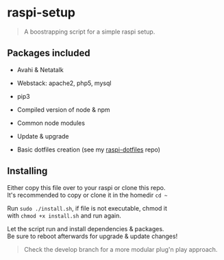 # raspi-setup
> A boostrapping script for a simple raspi setup.

## Packages included
* Avahi & Netatalk
* Webstack: apache2, php5, mysql
* pip3
* Compiled version of node & npm
* Common node modules

* Update & upgrade
* Basic dotfiles creation (see my [raspi-dotfiles](https://github.com/thibmaek/raspi-dotfiles) repo)

## Installing
Either copy this file over to your raspi or clone this repo.  
It's recommended to copy or clone it in the homedir `cd ~`  

Run `sudo ./install.sh`, if file is not executable, chmod it  
with `chmod +x install.sh` and run again.

Let the script run and install dependencies & packages.  
Be sure to reboot afterwards for upgrade & update changes!

> Check the develop branch for a more modular plug'n play approach. 
